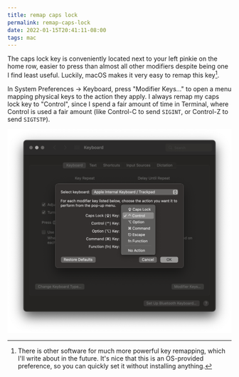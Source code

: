 ```yaml
---
title: remap caps lock
permalink: remap-caps-lock
date: 2022-01-15T20:41:11-08:00
tags: mac
---
```


The caps lock key is conveniently located next to your left pinkie on the home
row, easier to press than almost all other modifiers despite being one I find
least useful. Luckily, macOS makes it very easy to remap this key[^alternative].

[^alternative]: There is other software for much more powerful key
  remapping, which I'll write about in the future. It's nice that this is an
  OS-provided preference, so you can quickly set it without installing anything.

In System Preferences → Keyboard, press "Modifier Keys..." to open a menu
mapping physical keys to the action they apply. I always remap my caps lock key
to "Control", since I spend a fair amount of time in Terminal, where Control is
used a fair amount (like Control-C to send `SIGINT`, or Control-Z to send
`SIGTSTP`).

![Screen Shot 2022-01-15 at 8.39.01 PM.png](../media/91e205164869e572.png)
